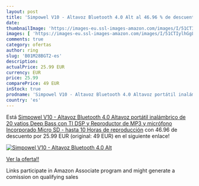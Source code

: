 ```yaml
---
layout: post
title: 'Simpowel V10 - Altavoz Bluetooth 4.0 Alt al 46.96 % de descuento'
date: 
thumbnailImage: 'https://images-eu.ssl-images-amazon.com/images/I/51CTIylhGgL._SL200_.jpg'
images: [ 'https://images-eu.ssl-images-amazon.com/images/I/51CTIylhGgL._SL200_.jpg' ]
comments: true
category: ofertas
author: ring
slug: 'B01M28BGT2-es'
description:
actualPrice: 25.99 EUR
currency: EUR
price: 25.99
comparePrice: 49 EUR
inStock: true
prodname: 'Simpowel V10 - Altavoz Bluetooth 4.0 Altavoz portátil inalámbrico de 20 vatios Deep Bass con TI DSP y Reproductor de MP3 y micrófono Incorporado Micro SD - hasta 10 Horas de reproducción'
country: 'es'
---
```


Está [Simpowel V10 - Altavoz Bluetooth 4.0 Altavoz portátil inalámbrico de 20 vatios Deep Bass con TI DSP y Reproductor de MP3 y micrófono Incorporado Micro SD - hasta 10 Horas de reproducción](https://www.amazon.es/dp/B01M28BGT2/?tag=tolees-21) con 46.96 de descuento por 25.99 EUR (original: 49 EUR) en el siguiente enlace!

[![Simpowel V10 - Altavoz Bluetooth 4.0 Alt](https://images-eu.ssl-images-amazon.com/images/I/51CTIylhGgL._SL200_.jpg)](https://www.amazon.es/dp/B01M28BGT2/?tag=tolees-21)

[Ver la oferta!!](https://www.amazon.es/dp/B01M28BGT2/?tag=tolees-21)

Links participate in Amazon Associate program and might generate a comission on qualifying sales


